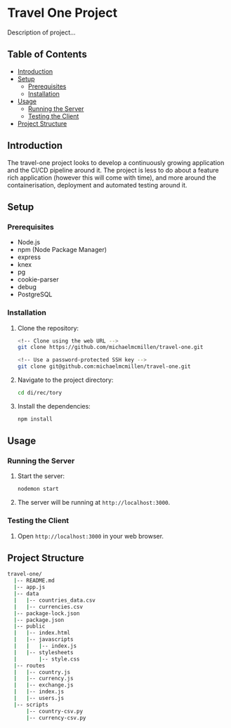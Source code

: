 # Travel One Project

Description of project...

## Table of Contents

- [Introduction](#introduction)
- [Setup](#setup)
  - [Prerequisites](#prerequisites)
  - [Installation](#installation)
- [Usage](#usage)
  - [Running the Server](#running-the-server)
  - [Testing the Client](#testing-the-client)
- [Project Structure](#project-structure)

## Introduction

The travel-one project looks to develop a continuously growing application and the CI/CD pipeline around it. The project is less to do about a feature rich application (however this will come with time), and more around the containerisation, deployment and automated testing around it.

## Setup

### Prerequisites

- Node.js
- npm (Node Package Manager)
- express
- knex
- pg
- cookie-parser
- debug
- PostgreSQL

### Installation

1. Clone the repository:
    ```bash
    <!-- Clone using the web URL -->
    git clone https://github.com/michaelmcmillen/travel-one.git
    ```
    ```bash
    <!-- Use a password-protected SSH key -->
    git clone git@github.com:michaelmcmillen/travel-one.git
    ```
2. Navigate to the project directory:
    ```bash
    cd di/rec/tory
    ```
3. Install the dependencies:
    ```bash
    npm install
    ```

## Usage

### Running the Server

1. Start the server:
    ```bash
    nodemon start
    ```
2. The server will be running at `http://localhost:3000`.

### Testing the Client

1. Open `http://localhost:3000` in your web browser.

## Project Structure

```bash
travel-one/
  |-- README.md
  |-- app.js
  |-- data
  |   |-- countries_data.csv
  |   |-- currencies.csv
  |-- package-lock.json
  |-- package.json
  |-- public
  |   |-- index.html
  |   |-- javascripts
  |   |   |-- index.js
  |   |-- stylesheets
  |       |-- style.css
  |-- routes
  |   |-- country.js
  |   |-- currency.js
  |   |-- exchange.js
  |   |-- index.js
  |   |-- users.js
  |-- scripts
      |-- country-csv.py
      |-- currency-csv.py
```
